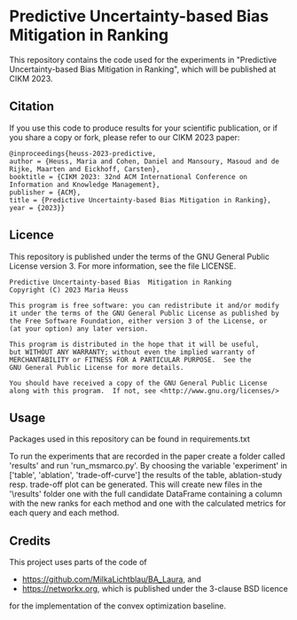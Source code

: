 # Predictive Uncertainty-based Bias  Mitigation in Ranking

This repository contains the code used for the experiments in 
"Predictive Uncertainty-based Bias  Mitigation in Ranking", 
which will be published at CIKM 2023.

## Citation
If you use this code to produce results for your scientific publication, or if you share a copy or fork, 
please refer to our CIKM 2023 paper:

```
@inproceedings{heuss-2023-predictive,
author = {Heuss, Maria and Cohen, Daniel and Mansoury, Masoud and de Rijke, Maarten and Eickhoff, Carsten},
booktitle = {CIKM 2023: 32nd ACM International Conference on Information and Knowledge Management},
publisher = {ACM},
title = {Predictive Uncertainty-based Bias Mitigation in Ranking},
year = {2023}}
```

## Licence
This repository is published under the terms of the GNU General Public License version 3. 
For more information, see the file LICENSE.

```
Predictive Uncertainty-based Bias  Mitigation in Ranking 
Copyright (C) 2023 Maria Heuss

This program is free software: you can redistribute it and/or modify
it under the terms of the GNU General Public License as published by
the Free Software Foundation, either version 3 of the License, or
(at your option) any later version.

This program is distributed in the hope that it will be useful,
but WITHOUT ANY WARRANTY; without even the implied warranty of
MERCHANTABILITY or FITNESS FOR A PARTICULAR PURPOSE.  See the
GNU General Public License for more details.

You should have received a copy of the GNU General Public License
along with this program.  If not, see <http://www.gnu.org/licenses/>
```

## Usage
Packages used in this repository can be found in requirements.txt 

To run the experiments that are recorded in the paper create a folder called 'results'
and run 'run_msmarco.py'.
By choosing the variable 'experiment' in ['table', 'ablation', 'trade-off-curve']
the results of the table, ablation-study resp. trade-off plot can be generated. 
This will create new files in the '\results\' folder one with the full candidate
DataFrame containing a column with the new ranks for each method and one with the 
calculated metrics for each query and each method. 


## Credits 
This project uses parts of the code of
- https://github.com/MilkaLichtblau/BA_Laura, 
  and 
- https://networkx.org, which is published under the 3-clause BSD licence 

for the implementation of the convex optimization baseline. 
